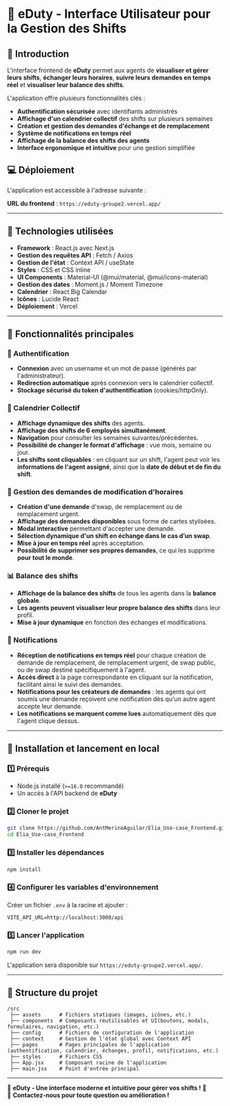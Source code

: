 # 🚀 eDuty - Interface Utilisateur pour la Gestion des Shifts

## 📌 Introduction

L'interface frontend de **eDuty** permet aux agents de **visualiser et gérer leurs shifts**, **échanger leurs horaires**, **suivre leurs demandes en temps réel** et **visualiser leur balance des shifts**.

L'application offre plusieurs fonctionnalités clés :

- **Authentification sécurisée** avec identifiants administrés
- **Affichage d'un calendrier collectif** des shifts sur plusieurs semaines
- **Création et gestion des demandes d'échange et de remplacement**
- **Système de notifications en temps réel**
- **Affichage de la balance des shifts des agents**
- **Interface ergonomique et intuitive** pour une gestion simplifiée

## 💻 Déploiement

L'application est accessible à l'adresse suivante :

**URL du frontend** : `https://eduty-groupe2.vercel.app/`

---

## 📌 Technologies utilisées

- **Framework** : React.js avec Next.js
- **Gestion des requêtes API** : Fetch / Axios
- **Gestion de l'état** : Context API / useState
- **Styles** : CSS et CSS inline
- **UI Components** : Material-UI (@mui/material, @mui/icons-material)
- **Gestion des dates** : Moment.js / Moment Timezone
- **Calendrier** : React Big Calendar
- **Icônes** : Lucide React
- **Déploiement** : Vercel

---

## 📌 Fonctionnalités principales

### 🔑 Authentification

- **Connexion** avec un username et un mot de passe (générés par l'administrateur).
- **Redirection automatique** après connexion vers le calendrier collectif.
- **Stockage sécurisé du token d'authentification** (cookies/httpOnly).

### 📅 Calendrier Collectif

- **Affichage dynamique des shifts** des agents.
- **Affichage des shifts de 6 employés simultanément**.
- **Navigation** pour consulter les semaines suivantes/précédentes.
- **Possibilité de changer le format d'affichage** : vue mois, semaine ou jour.
- **Les shifts sont cliquables** : en cliquant sur un shift, l'agent peut voir les **informations de l'agent assigné**, ainsi que la **date de début et de fin du shift**.

### 🔄 Gestion des demandes de modification d'horaires

- **Création d'une demande** d'swap, de remplacement ou de remplacement urgent.
- **Affichage des demandes disponibles** sous forme de cartes stylisées.
- **Modal interactive** permettant d'accepter une demande.
- **Sélection dynamique d'un shift en échange dans le cas d’un swap**.
- **Mise à jour en temps réel** après acceptation.
- **Possibilité de supprimer ses propres demandes**, ce qui les supprime **pour tout le monde**.

### 📊 Balance des shifts

- **Affichage de la balance des shifts** de tous les agents dans la **balance globale**.
- **Les agents peuvent visualiser leur propre balance des shifts** dans leur profil.
- **Mise à jour dynamique** en fonction des échanges et modifications.

### 🔔 Notifications

- **Réception de notifications en temps réel** pour chaque création de demande de remplacement, de remplacement urgent, de swap public, ou de swap destiné spécifiquement à l'agent.
- **Accès direct** à la page correspondante en cliquant sur la notification, facilitant ainsi le suivi des demandes.
- **Notifications pour les créateurs de demandes** : les agents qui ont soumis une demande reçoivent une notification dès qu'un autre agent accepte leur demande.
- **Les notifications se marquent comme lues** automatiquement dès que l'agent clique dessus.

---

## 📌 Installation et lancement en local

### 1️⃣ Prérequis

- Node.js installé (`>=16.0` recommandé)
- Un accès à l'API backend de **eDuty**

### 2️⃣ Cloner le projet

```sh
git clone https://github.com/AntMerinoAguilar/Elia_Use-case_Frontend.git
cd Elia_Use-case_Frontend
```

### 3️⃣ Installer les dépendances

```sh
npm install
```

### 4️⃣ Configurer les variables d'environnement

Créer un fichier `.env` à la racine et ajouter :

```env
VITE_API_URL=http://localhost:3000/api
```

### 5️⃣ Lancer l'application

```sh
npm run dev
```

L'application sera disponible sur `https://eduty-groupe2.vercel.app/`.

---

## 📌 Structure du projet

```
/src
 ├── assets      # Fichiers statiques (images, icônes, etc.)
 ├── components  # Composants réutilisables et UI(boutons, modals, formulaires, navigation, etc.)
 ├── config      # Fichiers de configuration de l'application
 ├── context     # Gestion de l'état global avec Context API
 ├── pages       # Pages principales de l'application (authentification, calendrier, échanges, profil, notifications, etc.)
 ├── styles      # Fichiers CSS
 ├── App.jsx     # Composant racine de l'application
 ├── main.jsx    # Point d'entrée principal
```

---

🌟 **eDuty - Une interface moderne et intuitive pour gérer vos shifts !** 🚀\
📧 **Contactez-nous pour toute question ou amélioration !**
